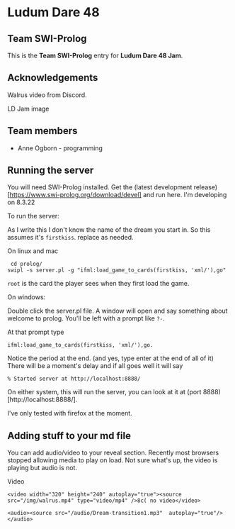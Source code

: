 # Ludum Dare 48
## Team SWI-Prolog

This is the **Team SWI-Prolog** entry for **Ludum Dare 48 Jam**.

## Acknowledgements

Walrus video from Discord.

LD Jam image 

## Team members

 * Anne Ogborn - programming
 
 
 ## Running the server
 
 You will need SWI-Prolog installed. Get the (latest development release)[https://www.swi-prolog.org/download/devel]
 and run here. I'm developing on 8.3.22
 
 To run the server:
 
 As I write this I don't know the name of the dream you start in.  So this assumes it's `firstkiss`.
 replace as needed.
 
 On linux and mac
 
````
 cd prolog/
swipl -s server.pl -g "ifml:load_game_to_cards(firstkiss, 'xml/'),go"
````

`root` is the card the player sees when they first load the game.

On windows:

Double click the server.pl file.
A window will open and say something about welcome to prolog.
You'll be left with a prompt like `?-`.

At that prompt type
 
````
ifml:load_game_to_cards(firstkiss, 'xml/'),go.
````

Notice the period at the end. (and yes, type enter at the end of all of it)
There will be a moment's delay and if all goes well it will say

````
% Started server at http://localhost:8888/
````

On either system, 
this will run the server, you can look at it at (port 8888)[http://localhost:8888/].

I've only tested with firefox at the moment.


## Adding stuff to your md file

You can add audio/video to your reveal section. Recently most browsers stopped allowing media to play on load.
Not sure what's up, the video is playing but audio is not.

Video

````
<video width="320" height="240" autoplay="true"><source src="/img/walrus.mp4" type="video/mp4" />8c( no video</video>
````

````
<audio><source src="/audio/Dream-transition1.mp3"  autoplay="true"/></audio>
````



 
